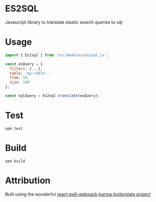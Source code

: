 # ES2SQL
Javascript library to translate elastic search queries to sql

# Usage
```javascript
import { Es2sql } from 'src/modules/es2sql.js';

const esQuery = {
  filters: {...},
  table: 'my-table',
  from: 10,
  size: 100
};

const sqlQuery = Es2sql.translate(esQuery);
```

# Test
``npm test``

# Build
``npm build``

# Attribution
Built using the wonderful [react-es6-webpack-karma-boilerplate project](https://github.com/mvader/react-es6-webpack-karma-boilerplate)
